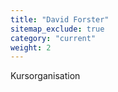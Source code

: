 ```yaml
---
title: "David Forster"
sitemap_exclude: true
category: "current"
weight: 2
---
```


Kursorganisation
